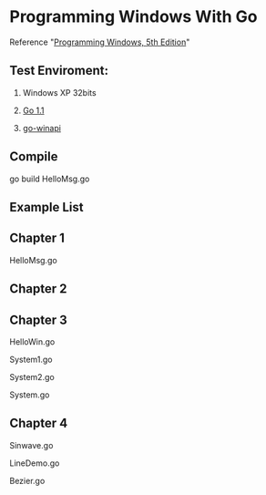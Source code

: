 Programming Windows With Go
========================
Reference "[Programming Windows, 5th Edition](http://www.charlespetzold.com/pw5/)"



## Test Enviroment: ##
1) Windows XP 32bits
 
2) [Go 1.1](https://code.google.com/p/go/downloads/list)
 
3) [go-winapi](https://github.com/cwchiu/go-winapi) 

## Compile ##
go build HelloMsg.go

## Example List ##
Chapter 1
- 
HelloMsg.go

Chapter 2
- 


Chapter 3
- 
HelloWin.go

System1.go

System2.go

System.go

Chapter 4
- 
Sinwave.go

LineDemo.go

Bezier.go

